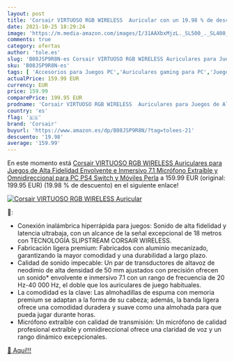 ```yaml
---
layout: post
title: 'Corsair VIRTUOSO RGB WIRELESS  Auricular con un 19.98 % de descuento'
date: 2021-10-25 18:29:24
image: 'https://m.media-amazon.com/images/I/31AAXbxMjzL._SL500_._SL400_.jpg'
comments: true
category: ofertas
author: 'tole.es'
slug: 'B08JSP9R8N-es Corsair VIRTUOSO RGB WIRELESS Auriculares para Juegos de...'
sku: 'B08JSP9R8N-es'
tags: [ 'Accesorios para Juegos PC','Auriculares gaming para PC','Juegos y Accesorios para PC','Videojuegos','corsair','ps4', ]
actualPrice: 159.99 EUR
currency: EUR
price: 159.99
comparePrice: 199.95 EUR
prodname: 'Corsair VIRTUOSO RGB WIRELESS  Auriculares para Juegos de Alta Fidelidad  Envolvente e Inmersivo 7.1  Micrófono Extraíble y Omnidireccional  para PC  PS4  Switch y Móviles  Perla'
country: 'es'
flag: '🇪🇸'
brand: 'Corsair'
buyurl: 'https://www.amazon.es/dp/B08JSP9R8N/?tag=tolees-21'
descuento: '19.98'
average: '159.99'
---
```


En este momento está [Corsair VIRTUOSO RGB WIRELESS  Auriculares para Juegos de Alta Fidelidad  Envolvente e Inmersivo 7.1  Micrófono Extraíble y Omnidireccional  para PC  PS4  Switch y Móviles  Perla](https://www.amazon.es/dp/B08JSP9R8N/?tag=tolees-21) a 159.99 EUR (original: 199.95 EUR) (19.98 %  de descuento) en el siguiente enlace!

[![Corsair VIRTUOSO RGB WIRELESS  Auricular](https://m.media-amazon.com/images/I/31AAXbxMjzL._SL500_._SL400_.jpg)](https://www.amazon.es/dp/B08JSP9R8N/?tag=tolees-21)

🔎:

- Conexión inalámbrica hiperrápida para juegos: Sonido de alta fidelidad y latencia ultrabaja, con un alcance de la señal excepcional de 18 metros con TECNOLOGÍA SLIPSTREAM CORSAIR WIRELESS.
- Fabricación ligera premium: Fabricados con aluminio mecanizado, garantizando la mayor comodidad y una durabilidad a largo plazo.
- Calidad de sonido impecable: Un par de transductores de altavoz de neodimio de alta densidad de 50 mm ajustados con precisión ofrecen un sonido* envolvente e inmersivo 7.1 con un rango de frecuencia de 20 Hz-40 000 Hz, el doble que los auriculares de juego habituales.
- La comodidad es la clave: Las almohadillas de espuma con memoria premium se adaptan a la forma de su cabeza; además, la banda ligera ofrece una comodidad duradera y suave como una almohada para que pueda jugar durante horas.
- Micrófono extraíble con calidad de transmisión: Un micrófono de calidad profesional extraíble y omnidireccional ofrece una claridad de voz y un rango dinámico excepcionales.

[🛒 Aquí!!!](https://www.amazon.es/dp/B08JSP9R8N/?tag=tolees-21)

